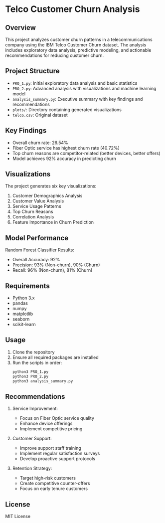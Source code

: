 # Telco Customer Churn Analysis

## Overview
This project analyzes customer churn patterns in a telecommunications company using the IBM Telco Customer Churn dataset. The analysis includes exploratory data analysis, predictive modeling, and actionable recommendations for reducing customer churn.

## Project Structure
- `PRO_1.py`: Initial exploratory data analysis and basic statistics
- `PRO_2.py`: Advanced analysis with visualizations and machine learning model
- `analysis_summary.py`: Executive summary with key findings and recommendations
- `plots/`: Directory containing generated visualizations
- `telco.csv`: Original dataset

## Key Findings
- Overall churn rate: 26.54%
- Fiber Optic service has highest churn rate (40.72%)
- Top churn reasons are competitor-related (better devices, better offers)
- Model achieves 92% accuracy in predicting churn

## Visualizations
The project generates six key visualizations:
1. Customer Demographics Analysis
2. Customer Value Analysis
3. Service Usage Patterns
4. Top Churn Reasons
5. Correlation Analysis
6. Feature Importance in Churn Prediction

## Model Performance
Random Forest Classifier Results:
- Overall Accuracy: 92%
- Precision: 93% (Non-churn), 90% (Churn)
- Recall: 96% (Non-churn), 81% (Churn)

## Requirements
- Python 3.x
- pandas
- numpy
- matplotlib
- seaborn
- scikit-learn

## Usage
1. Clone the repository
2. Ensure all required packages are installed
3. Run the scripts in order:
   ```bash
   python3 PRO_1.py
   python3 PRO_2.py
   python3 analysis_summary.py
   ```

## Recommendations
1. Service Improvement:
   - Focus on Fiber Optic service quality
   - Enhance device offerings
   - Implement competitive pricing

2. Customer Support:
   - Improve support staff training
   - Implement regular satisfaction surveys
   - Develop proactive support protocols

3. Retention Strategy:
   - Target high-risk customers
   - Create competitive counter-offers
   - Focus on early tenure customers

## License
MIT License
